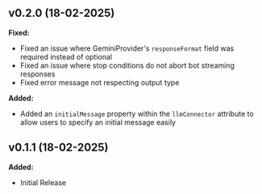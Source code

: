 ## v0.2.0 (18-02-2025)

**Fixed:**
- Fixed an issue where GeminiProvider's `responseFormat` field was required instead of optional
- Fixed an issue where stop conditions do not abort bot streaming responses
- Fixed error message not respecting output type

**Added:**
- Added an `initialMessage` property within the `llmConnector` attribute to allow users to specify an initial message easily

## v0.1.1 (18-02-2025)

**Added:**
- Initial Release